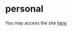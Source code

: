 # personal

You may access the site [here](https://vincentwasswa.github.io/belton-technologies/index.html)
